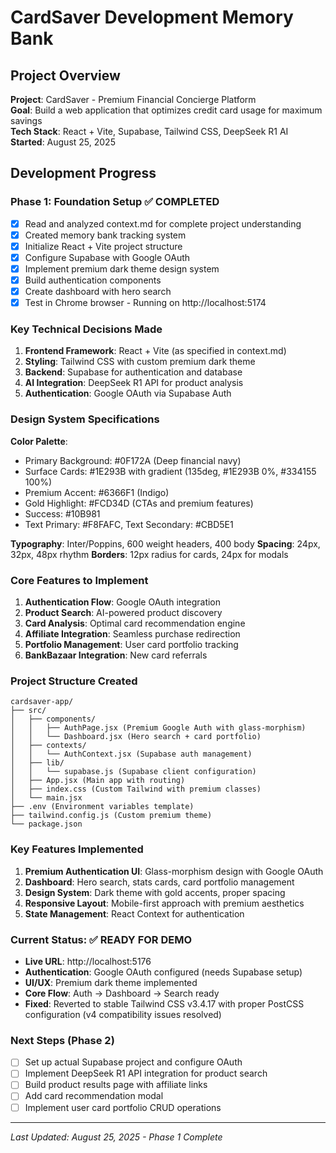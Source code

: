 # CardSaver Development Memory Bank

## Project Overview
**Project**: CardSaver - Premium Financial Concierge Platform  
**Goal**: Build a web application that optimizes credit card usage for maximum savings  
**Tech Stack**: React + Vite, Supabase, Tailwind CSS, DeepSeek R1 AI  
**Started**: August 25, 2025  

## Development Progress

### Phase 1: Foundation Setup ✅ COMPLETED
- [x] Read and analyzed context.md for complete project understanding
- [x] Created memory bank tracking system  
- [x] Initialize React + Vite project structure
- [x] Configure Supabase with Google OAuth
- [x] Implement premium dark theme design system
- [x] Build authentication components
- [x] Create dashboard with hero search
- [x] Test in Chrome browser - Running on http://localhost:5174

### Key Technical Decisions Made
1. **Frontend Framework**: React + Vite (as specified in context.md)
2. **Styling**: Tailwind CSS with custom premium dark theme
3. **Backend**: Supabase for authentication and database
4. **AI Integration**: DeepSeek R1 API for product analysis
5. **Authentication**: Google OAuth via Supabase Auth

### Design System Specifications
**Color Palette**:
- Primary Background: #0F172A (Deep financial navy)
- Surface Cards: #1E293B with gradient (135deg, #1E293B 0%, #334155 100%)
- Premium Accent: #6366F1 (Indigo)
- Gold Highlight: #FCD34D (CTAs and premium features)
- Success: #10B981
- Text Primary: #F8FAFC, Text Secondary: #CBD5E1

**Typography**: Inter/Poppins, 600 weight headers, 400 body
**Spacing**: 24px, 32px, 48px rhythm
**Borders**: 12px radius for cards, 24px for modals

### Core Features to Implement
1. **Authentication Flow**: Google OAuth integration
2. **Product Search**: AI-powered product discovery
3. **Card Analysis**: Optimal card recommendation engine
4. **Affiliate Integration**: Seamless purchase redirection
5. **Portfolio Management**: User card portfolio tracking
6. **BankBazaar Integration**: New card referrals

### Project Structure Created
```
cardsaver-app/
├── src/
│   ├── components/
│   │   ├── AuthPage.jsx (Premium Google Auth with glass-morphism)
│   │   └── Dashboard.jsx (Hero search + card portfolio)
│   ├── contexts/
│   │   └── AuthContext.jsx (Supabase auth management)
│   ├── lib/
│   │   └── supabase.js (Supabase client configuration)
│   ├── App.jsx (Main app with routing)
│   ├── index.css (Custom Tailwind with premium classes)
│   └── main.jsx
├── .env (Environment variables template)
├── tailwind.config.js (Custom premium theme)
└── package.json
```

### Key Features Implemented
1. **Premium Authentication UI**: Glass-morphism design with Google OAuth
2. **Dashboard**: Hero search, stats cards, card portfolio management
3. **Design System**: Dark theme with gold accents, proper spacing
4. **Responsive Layout**: Mobile-first approach with premium aesthetics
5. **State Management**: React Context for authentication

### Current Status: ✅ READY FOR DEMO
- **Live URL**: http://localhost:5176
- **Authentication**: Google OAuth configured (needs Supabase setup)  
- **UI/UX**: Premium dark theme implemented
- **Core Flow**: Auth → Dashboard → Search ready
- **Fixed**: Reverted to stable Tailwind CSS v3.4.17 with proper PostCSS configuration (v4 compatibility issues resolved)

### Next Steps (Phase 2)
- [ ] Set up actual Supabase project and configure OAuth
- [ ] Implement DeepSeek R1 API integration for product search
- [ ] Build product results page with affiliate links
- [ ] Add card recommendation modal
- [ ] Implement user card portfolio CRUD operations

---
*Last Updated: August 25, 2025 - Phase 1 Complete*